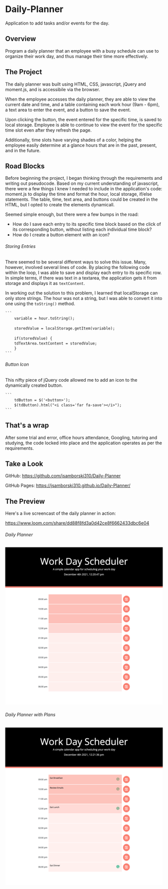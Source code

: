 # Daily-Planner
Application to add tasks and/or events for the day. 

## Overview

Program a daily planner that an employee with a busy schedule can use to organize their work day, and thus manage their time more effectively.  


## The Project

The daily planner was built using HTML, CSS, javascript, jQuery and moment.js, and is accessibile via the browser. 

When the employee accesses the daily planner, they are able to view the current date and time, and a table containing each work hour (9am - 6pm), a text area to enter the event, and a button to save the event. 

Upon clicking the button, the event entered for the specific time, is saved to local storage. Employee is able to continue to view the event for the specific time slot even after they refresh the page. 

Additionally, time slots have varying shades of a color, helping the employee easily determine at a glance hours that are in the past, present, and in the future.  



## Road Blocks

Before beginning the project, I began thinking through the requirements and writing out pseudocode. Based on my current understanding of javascript, there were a few things I knew I needed to include in the application's code: moment.js to display the time and format the hour, local storage, if/else statements. The table, time, text area, and buttons could be created in the HTML, but I opted to create the elements dynamicall. 

Seemed simple enough, but there were a few bumps in the road: 

- How do I save each entry to its specific time block based on the click of its corresponding button, without listing each individual time block?
- How do I create a button element with an icon?



###### Storing Entries 

There seemed to be several different ways to solve this issue. Many, however, involved several lines of code. By placing the following code within the loop, I was able to save and display each entry to its specific row. In simple terms, if there was text in a textarea, the application gets it from storage and displays it as `textContent`. 

In working out the solution to this problem, I learned that localStorage can only store strings. The hour was not a string, but I was able to convert it into one using the `toString()` method.

    ```
        variable = hour.toString();

        storedValue = localStorage.getItem(variable);

        if(storedValue) {
        tdTextArea.textContent = storedValue; 
        }
    ```



###### Button Icon

This nifty piece of jQuery code allowed me to add an icon to the dynamically created button. 

    ```
        tdButton = $('<button>');
        $(tdButton).html("<i class='far fa-save'></i>");
    ```

## That's a wrap

After some trial and error, office hours attendance, Googling, tutoring and studying, the code locked into place and the application operates as per the requirements.  


## Take a Look

GitHub: https://github.com/jsamborski310/Daily-Planner

GitHub Pages: https://jsamborski310.github.io/Daily-Planner/


## The Preview

Here's a live screencast of the daily planner in action: 

https://www.loom.com/share/dd88f8fd3a0d42ce8f6662433dbc6e04


###### Daily Planner


![Screen shot of the daily planner.](Assets/images/Daily-Planner.png)


###### Daily Planner with Plans


![Screen shot of the daily planner with plans.](Assets/images/Daily-Planner-With-Plans.png)
